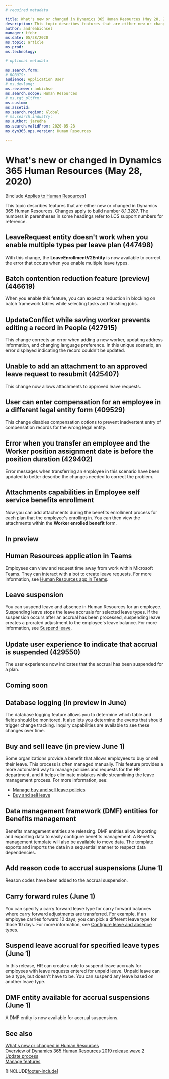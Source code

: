 ```yaml
---
# required metadata

title: What's new or changed in Dynamics 365 Human Resources (May 28, 2020)
description: This topic describes features that are either new or changed in Microsoft Dynamics 365 Human Resources for May 28, 2020.
author: andreabichsel
manager: tfehr
ms.date: 05/28/2020
ms.topic: article
ms.prod: 
ms.technology: 

# optional metadata

ms.search.form: 
# ROBOTS: 
audience: Application User
# ms.devlang: 
ms.reviewer: anbichse
ms.search.scope: Human Resources
# ms.tgt_pltfrm: 
ms.custom: 
ms.assetid: 
ms.search.region: Global
# ms.search.industry: 
ms.author: jaredha
ms.search.validFrom: 2020-05-28
ms.dyn365.ops.version: Human Resources

---
```


# What's new or changed in Dynamics 365 Human Resources (May 28, 2020)

[!include [Applies to Human Resources](../includes/applies-to-hr.md)]

This topic describes features that are either new or changed in Dynamics 365 Human Resources. Changes apply to build number 8.1.3287. The numbers in parentheses in some headings refer to LCS support numbers for reference.

## LeaveRequest entity doesn't work when you enable multiple types per leave plan (447498)

With this change, the **LeaveEnrollmentV2Entity** is now available to correct the error that occurs when you enable multiple leave types.

## Batch contention reduction feature (preview) (446619)

When you enable this feature, you can expect a reduction in blocking on batch framework tables while selecting tasks and finishing jobs.

## UpdateConflict while saving worker prevents editing a record in People (427915)

This change corrects an error when adding a new worker, updating address information, and changing language preference. In this unique scenario, an error displayed indicating the record couldn't be updated. 

## Unable to add an attachment to an approved leave request to resubmit (425407)

This change now allows attachments to approved leave requests.

## User can enter compensation for an employee in a different legal entity form (409529)

This change disables compensation options to prevent inadvertent entry of compensation records for the wrong legal entity.

## Error when you transfer an employee and the Worker position assignment date is before the position duration (429402)

Error messages when transferring an employee in this scenario have been updated to better describe the changes needed to correct the problem.

## Attachments capabilities in Employee self service benefits enrollment
 
Now you can add attachments during the benefits enrollment process for each plan that the employee's enrolling in. You can then view the attachments within the **Worker enrolled benefit** form.

## In preview

## Human Resources application in Teams

Employees can view and request time away from work within Microsoft Teams. They can interact with a bot to create leave requests. For more information, see [Human Resources app in Teams](https://go.microsoft.com/fwlink/?linkid=2127841). 

## Leave suspension

You can suspend leave and absence in Human Resources for an employee. Suspending leave stops the leave accruals for selected leave types. If the suspension occurs after an accrual has been processed, suspending leave creates a prorated adjustment to the employee's leave balance. For more information, see [Suspend leave](hr-leave-and-absence-suspend-leave.md).

## Update user experience to indicate that accrual is suspended (429550)

The user experience now indicates that the accrual has been suspended for a plan.

## Coming soon

## Database logging (in preview in June)

The database logging feature allows you to determine which table and fields should be monitored. It also lets you determine the events that should trigger change tracking. Inquiry capabilities are available to see these changes over time.

## Buy and sell leave (in preview June 1)

Some organizations provide a benefit that allows employees to buy or sell their leave. This process is often managed manually. This feature provides a more automated way to manage policies and requests for the HR department, and it helps eliminate mistakes while streamlining the leave management process. For more information, see:

- [Manage buy and sell leave policies](hr-leave-and-absence-manage-buy-and-sell-leave-policies.md)
- [Buy and sell leave](hr-employee-self-service-buy-sell-leave.md)

## Data management framework (DMF) entities for Benefits management
 
Benefits management entities are releasing. DMF entities allow importing and exporting data to easily configure benefits management. A Benefits management template will also be available to move data. The template exports and imports the data in a sequential manner to respect data dependencies.

## Add reason code to accrual suspensions (June 1)

Reason codes have been added to the accrual suspension.

## Carry forward rules (June 1)

You can specify a carry forward leave type for carry forward balances where carry forward adjustments are transferred. For example, if an employee carries forward 10 days, you can pick a different leave type for those 10 days. For more information, see [Configure leave and absence types](hr-leave-and-absence-types.md).

## Suspend leave accrual for specified leave types (June 1)

In this release, HR can create a rule to suspend leave accruals for employees with leave requests entered for unpaid leave. Unpaid leave can be a type, but doesn't have to be. You can suspend any leave based on another leave type.

## DMF entity available for accrual suspensions (June 1)

A DMF entity is now available for accrual suspensions.

## See also

[What's new or changed in Human Resources](hr-admin-whats-new.md)</br>
[Overview of Dynamics 365 Human Resources 2019 release wave 2](https://docs.microsoft.com/dynamics365-release-plan/2019wave2/dynamics365-human-resources/)</br>
[Update process](hr-admin-setup-update-process.md)</br>
[Manage features](hr-admin-manage-features.md)

[!INCLUDE[footer-include](../includes/footer-banner.md)]